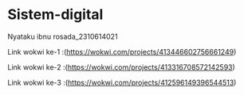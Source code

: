 # Sistem-digital
Nyataku ibnu rosada_2310614021

Link wokwi ke-1 :(https://wokwi.com/projects/413446602756661249)

Link wokwi ke-2 :(https://wokwi.com/projects/413316708572142593)

Link wokwi ke-3 :(https://wokwi.com/projects/412596149396544513)
